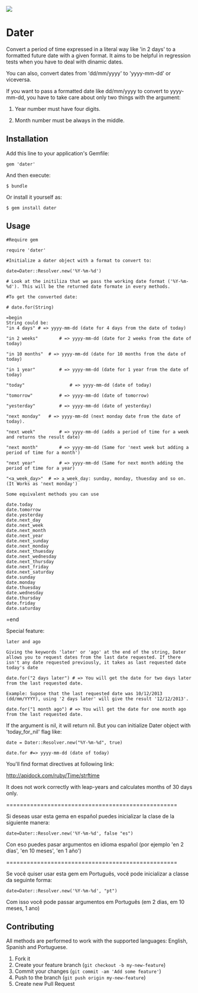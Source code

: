 <a href="https://codeclimate.com/repos/522a36ddf3ea0037550215e4/feed"><img src="https://codeclimate.com/repos/522a36ddf3ea0037550215e4/badges/776a40c87545905e8195/gpa.png" /></a>

Dater
=====

Convert a period of time expressed in a literal way like 'in 2 days' to a formatted future date with a given format. It aims to be helpful in regression tests when you have to deal with dinamic dates.

You can also, convert dates from 'dd/mm/yyyy' to 'yyyy-mm-dd' or viceversa.

If you want to pass a formatted date like dd/mm/yyyy to convert to yyyy-mm-dd, you have to take care about only two things with the argument:

1. Year number must have four digits.

2. Month number must be always in the middle.

## Installation

Add this line to your application's Gemfile:

    gem 'dater'

And then execute:

    $ bundle

Or install it yourself as:

    $ gem install dater

## Usage

	#Require gem

	require 'dater'

	#Initialize a dater object with a format to convert to:

	date=Dater::Resolver.new('%Y-%m-%d')

	# Look at the initiliza that we pass the working date format ('%Y-%m-%d'). This will be the returned date formate in every methods.

	#To get the converted date:

	# date.for(String) 

	=begin
	String could be:
	"in 4 days" # => yyyy-mm-dd (date for 4 days from the date of today)

	"in 2 weeks" 		# => yyyy-mm-dd (date for 2 weeks from the date of today)

	"in 10 months" 	# => yyyy-mm-dd (date for 10 months from the date of today)

	"in 1 year" 		# => yyyy-mm-dd (date for 1 year from the date of today)

	"today" 				# => yyyy-mm-dd (date of today)

	"tomorrow" 			# => yyyy-mm-dd (date of tomorrow)

	"yesterday" 		# => yyyy-mm-dd (date of yesterday)

	"next monday" 	# => yyyy-mm-dd (next monday date from the date of today).

	"next week" 		# => yyyy-mm-dd (adds a period of time for a week and returns the result date)

	"next month" 		# => yyyy-mm-dd (Same for 'next week but adding a period of time for a month')

	"next year" 		# => yyyy-mm-dd (Same for next month adding the period of time for a year)

	"<a_week_day>" 	# => a_week_day: sunday, monday, thuesday and so on. (It Works as 'next monday')

	Some equivalent methods you can use

	date.today
	date.tomorrow
	date.yesterday
	date.next_day
	date.next_week
	date.next_month
	date.next_year
	date.next_sunday
	date.next_monday
	date.next_thuesday
	date.next_wednesday
	date.next_thursday
	date.next_friday
	date.next_saturday
	date.sunday
	date.monday
	date.thuesday
	date.wednesday
	date.thursday
	date.friday
	date.saturday
  =end

Special feature:
	
	later and ago

	Giving the keywords 'later' or 'ago' at the end of the string, Dater allows you to request dates from the last date requested. If there isn't any date requested previously, it takes as last requested date today's date

	date.for("2 days later") # => You will get the date for two days later from the last requested date.

	Example: Supose that the last requested date was 10/12/2013 (dd/mm/YYYY), using '2 days later' will give the result '12/12/2013'. 

	date.for("1 month ago") # => You will get the date for one month ago from the last requested date.

If the argument is nil, it will return nil. But you can initialize Dater object with 'today_for_nil' flag like:

	date = Dater::Resolver.new("%Y-%m-%d", true)

	date.for #=> yyyy-mm-dd (date of today)

You'll find format directives at following link:

http://apidock.com/ruby/Time/strftime

It does not work correctly with leap-years and calculates months of 30 days only.

==================================================

Si deseas usar esta gema en español puedes inicializar la clase de la siguiente manera:

	date=Dater::Resolver.new('%Y-%m-%d', false "es")

Con eso puedes pasar argumentos en idioma español (por ejemplo 'en 2 días', 'en 10 meses', 'en 1 año')

==================================================

Se você quiser usar esta gem em Português, você pode inicializar a classe da seguinte forma:

	date=Dater::Resolver.new('%Y-%m-%d', "pt")

Com isso você pode passar argumentos em Português (em 2 dias, em 10 meses, 1 ano)
## Contributing


All methods are performed to work with the supported languages: English, Spanish and Portuguese.

1. Fork it
2. Create your feature branch (`git checkout -b my-new-feature`)
3. Commit your changes (`git commit -am 'Add some feature'`)
4. Push to the branch (`git push origin my-new-feature`)
5. Create new Pull Request
